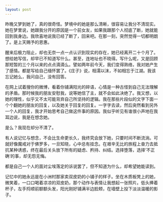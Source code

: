 ```yaml
---
layout: post
---
```

昨晚又梦到她了，真的很奇怪。梦境中的她是那么清晰，很容易让我分不清现实。她在梦里说，她跟我分开的原因是一个前女友，如果我跟那个人彻底了断，她就能回到我身边。我欣喜地说我已经了断了，回来吧。在那一刻，突然觉得一切都明朗了。是上天赐予的恩惠。

醒来后极力阻止，却也无奈一点一点认识到现实的存在，她已经离开二十个月了。想给她写信，却早已不知道写什么。甚至，连地址也不晓得。写什么呢，又是回顾那短暂的三个月以来的点点滴滴么。譬如两年前今天，我们变得熟络，我对她产生了感情。都是写给自己缅怀罢了。《庄子》说，相濡以沫，不如相忘于江湖。我该忘记她么，我问自己，没有回答。

在网上试着搜你的微博，看着你铺满阳光的碎语，心情是一种古怪到自己无法理解的矛盾。那时候我的朋友安慰我，说等她信了主，就不会如此决绝了。我又想，以她的理性，似乎又不太可能背弃自己所坚持的逻辑。我在那些片段似的文字下面一个个翻她的朋友的回复，以及她关于回复的回复。一字字去读，然后突然看到另外一个人的回复，我才开始思考自己做这件事的原因。我似乎听见有谁很小声地在我耳边说，我是在想念她。
  
是么？我现在却分不清了。

有人说记忆与想念，不会比生命更长久，我终究会放下她，只要时间不断流淌。可就好像魔戒对于佛罗多，一旦知晓，心中总有挂念。在艰辛无比的旅程上奋力去抵抗某种诱惑，终在最后关头放下所有的疑虑、矜持、纠结。选择堕落，选择‘不正确’的事，却无怨无悔。

都是自己一个人的面对尘埃落定的诉说罢了，但不知道为什么，却希望她能读到。

记忆中的她永远是在小洲村那家卖双皮奶的小铺子的样子。坐在木质板凳上的她，微笑着，一口口喝着凉凉的双皮奶，那个动作与表情让我想起一张照片。低头捧着杯子，左手捋顺前额额头发，阳光刚好铺满半边脸颊，在墙壁上投下淡淡温暖的影子。